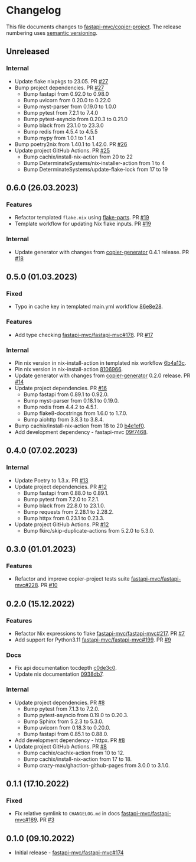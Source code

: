# Changelog

This file documents changes to [fastapi-mvc/copier-project](https://github.com/fastapi-mvc/copier-project). The release numbering uses [semantic versioning](http://semver.org).

## Unreleased

### Internal

* Update flake nixpkgs to 23.05. PR [#27](https://github.com/fastapi-mvc/copier-project/pull/27)
* Bump project dependencies. PR [#27](https://github.com/fastapi-mvc/copier-project/pull/27)
  * Bump fastapi from 0.92.0 to 0.98.0
  * Bump uvicorn from 0.20.0 to 0.22.0
  * Bump myst-parser from 0.19.0 to 1.0.0
  * Bump pytest from 7.2.1 to 7.4.0
  * Bump pytest-asyncio from 0.20.3 to 0.21.0
  * Bump black from 23.1.0 to 23.3.0
  * Bump redis from 4.5.4 to 4.5.5
  * Bump mypy from 1.0.1 to 1.4.1
* Bump poetry2nix from 1.40.1 to 1.42.0. PR [#26](https://github.com/fastapi-mvc/copier-project/pull/26)
* Update project GitHub Actions. PR [#25](https://github.com/fastapi-mvc/copier-project/pull/25)
  * Bump cachix/install-nix-action from 20 to 22
  * Bump DeterminateSystems/nix-installer-action from 1 to 4
  * Bump DeterminateSystems/update-flake-lock from 17 to 19

## 0.6.0 (26.03.2023)

### Features

* Refactor templated `flake.nix` using [flake-parts](https://github.com/hercules-ci/flake-parts). PR [#19](https://github.com/fastapi-mvc/copier-project/pull/19)
* Template workflow for updating Nix flake inputs. PR [#19](https://github.com/fastapi-mvc/copier-project/pull/19)

### Internal

* Update generator with changes from [copier-generator](https://github.com/fastapi-mvc/copier-generator) 0.4.1 release. PR [#18](https://github.com/fastapi-mvc/copier-project/pull/18)

## 0.5.0 (01.03.2023)

### Fixed

* Typo in cache key in templated main.yml workflow [86e8e28](https://github.com/fastapi-mvc/copier-project/pull/17/commits/86e8e28c2af81ecbcda14e0ce2a50b624bc28e8d).

### Features

* Add type checking [fastapi-mvc/fastapi-mvc#178](https://github.com/fastapi-mvc/fastapi-mvc/issues/178). PR [#17](https://github.com/fastapi-mvc/copier-project/pull/17)

### Internal

* Pin nix version in nix-install-action in templated nix workflow [6b4a13c](https://github.com/fastapi-mvc/copier-project/commit/6b4a13ca08b2590a6003ab46a5ef27ac1b139341).
* Pin nix version in nix-install-action [8106966](https://github.com/fastapi-mvc/copier-project/commit/8106966aaaf40bdcee76079e4a4842128148dcbb).
* Update generator with changes from [copier-generator](https://github.com/fastapi-mvc/copier-generator) 0.2.0 release. PR [#14](https://github.com/fastapi-mvc/copier-project/pull/14)
* Update project dependencies. PR [#16](https://github.com/fastapi-mvc/copier-project/pull/16)
  * Bump fastapi from 0.89.1 to 0.92.0.
  * Bump myst-parser from 0.18.1 to 0.19.0.
  * Bump redis from 4.4.2 to 4.5.1.
  * Bump flake8-docstrings from 1.6.0 to 1.7.0.
  * Bump aiohttp from 3.8.3 to 3.8.4.
* Bump cachix/install-nix-action from 18 to 20 [b4e1ef0](https://github.com/fastapi-mvc/copier-project/commit/b4e1ef0740cb1362daa83dc153d1349d71ecb62d).
* Add development dependency - fastapi-mvc [09f7468](https://github.com/fastapi-mvc/copier-project/commit/09f7468d95fffd9256e9dfc6ecd36baea4aa65b8).

## 0.4.0 (07.02.2023)

### Internal

* Update Poetry to 1.3.x. PR [#13](https://github.com/fastapi-mvc/copier-project/pull/13)
* Update project dependencies. PR [#12](https://github.com/fastapi-mvc/copier-project/pull/12)
  * Bump fastapi from 0.88.0 to 0.89.1.
  * Bump pytest from 7.2.0 to 7.2.1.
  * Bump black from 22.8.0 to 23.1.0.
  * Bump requests from 2.28.1 to 2.28.2.
  * Bump httpx from 0.23.1 to 0.23.3.
* Update project GitHub Actions. PR [#12](https://github.com/fastapi-mvc/copier-project/pull/12)
  * Bump fkirc/skip-duplicate-actions from 5.2.0 to 5.3.0.

## 0.3.0 (01.01.2023)

### Features

* Refactor and improve copier-project tests suite [fastapi-mvc/fastapi-mvc#228](https://github.com/fastapi-mvc/fastapi-mvc/issues/228). PR [#10](https://github.com/fastapi-mvc/copier-project/pull/10)

## 0.2.0 (15.12.2022)

### Features

* Refactor Nix expressions to flake [fastapi-mvc/fastapi-mvc#217](https://github.com/fastapi-mvc/fastapi-mvc/issues/217). PR [#7](https://github.com/fastapi-mvc/copier-project/pull/7)
* Add support for Python3.11 [fastapi-mvc/fastapi-mvc#199](https://github.com/fastapi-mvc/fastapi-mvc/issues/199). PR [#9](https://github.com/fastapi-mvc/copier-project/pull/9)

### Docs

* Fix api documentation tocdepth [c0de3c0](https://github.com/fastapi-mvc/copier-project/commit/c0de3c07f47dee42cb6ffa974e89e4021d737c38).
* Update nix documentation [0938db7](https://github.com/fastapi-mvc/copier-project/commit/0938db7b519b675a14bba968db9833e013ddc3cc).

### Internal

* Update project dependencies. PR [#8](https://github.com/fastapi-mvc/copier-project/pull/8)
  * Bump pytest from 7.1.3 to 7.2.0.
  * Bump pytest-asyncio from 0.19.0 to 0.20.3.
  * Bump Sphinx from 5.2.3 to 5.3.0.
  * Bump uvicorn from 0.18.3 to 0.20.0.
  * Bump fastapi from 0.85.1 to 0.88.0.
* Add development dependency - httpx. PR [#8](https://github.com/fastapi-mvc/copier-project/pull/8)
* Update project GitHub Actions. PR [#8](https://github.com/fastapi-mvc/copier-project/pull/8)
  * Bump cachix/cachix-action from 10 to 12.
  * Bump cachix/install-nix-action from 17 to 18.
  * Bump crazy-max/ghaction-github-pages from 3.0.0 to 3.1.0.

## 0.1.1 (17.10.2022)

### Fixed

* Fix relative symlink to `CHANGELOG.md` in docs [fastapi-mvc/fastapi-mvc#189](https://github.com/fastapi-mvc/fastapi-mvc/issues/189). PR [#3](https://github.com/fastapi-mvc/copier-project/pull/3)

## 0.1.0 (09.10.2022)

* Initial release - [fastapi-mvc/fastapi-mvc#174](https://github.com/fastapi-mvc/fastapi-mvc/issues/174)
